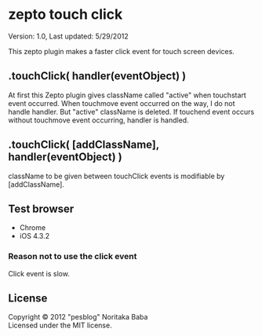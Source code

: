 # zepto touch click

Version: 1.0, Last updated: 5/29/2012

This zepto plugin makes a faster click event for touch screen devices.

## .touchClick( handler(eventObject) )

At first this Zepto plugin gives className called "active" when touchstart event occurred.
When touchmove event occurred on the way, I do not handle handler. But "active" className is deleted.
If touchend event occurs without touchmove event occurring, handler is handled.

## .touchClick( [addClassName], handler(eventObject) )

className to be given between touchClick events is modifiable by [addClassName].

## Test browser

- Chrome
- iOS 4.3.2

### Reason not to use the click event

Click event is slow.

## License

Copyright © 2012 "pesblog" Noritaka Baba   
Licensed under the MIT license.
